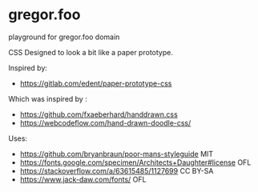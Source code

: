 # gregor.foo
playground for gregor.foo domain


CSS Designed to look a bit like a paper prototype.

Inspired by:
* https://gitlab.com/edent/paper-prototype-css

Which was inspired by :
* https://github.com/fxaeberhard/handdrawn.css
* https://webcodeflow.com/hand-drawn-doodle-css/

Uses:

* https://github.com/bryanbraun/poor-mans-styleguide MIT
* https://fonts.google.com/specimen/Architects+Daughter#license OFL
* https://stackoverflow.com/a/63615485/1127699 CC BY-SA
* https://www.jack-daw.com/fonts/ OFL
